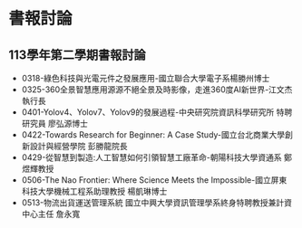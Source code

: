 # 書報討論
## 113學年第二學期書報討論

* 0318-綠色科技與光電元件之發展應用-國立聯合大學電子系楊勝州博士
* 0325-360全景智慧應用源源不絕全景及時影像，走進360度AI新世界-江文杰執行長
* 0401-Yolov4、Yolov7、Yolov9的發展過程-中央研究院資訊科學研究所 特聘研究員 廖弘源博士
* 0422-Towards Research for Beginner: A Case Study-國立台北商業大學創新設計與經營學院 彭勝龍院長
* 0429-從智慧到製造:人工智慧如何引領智慧工廠革命-朝陽科技大學資通系 鄭煜輝教授
* 0506-The Nao Frontier: Where Science Meets the Impossible-國立屏東科技大學機械工程系助理教授 楊凱琳博士
* 0513-物流出貨運送管理系統 國立中興大學資訊管理學系終身特聘教授兼計資中心主任 詹永寬
